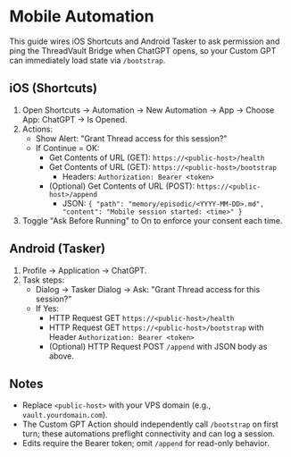 # Mobile Automation

This guide wires iOS Shortcuts and Android Tasker to ask permission and ping the ThreadVault Bridge when ChatGPT opens, so your Custom GPT can immediately load state via `/bootstrap`.

## iOS (Shortcuts)
1. Open Shortcuts → Automation → New Automation → App → Choose App: ChatGPT → Is Opened.
2. Actions:
   - Show Alert: "Grant Thread access for this session?"
   - If Continue = OK:
     - Get Contents of URL (GET): `https://<public-host>/health`
     - Get Contents of URL (GET): `https://<public-host>/bootstrap`
       - Headers: `Authorization: Bearer <token>`
     - (Optional) Get Contents of URL (POST): `https://<public-host>/append`
       - JSON: `{ "path": "memory/episodic/<YYYY-MM-DD>.md", "content": "Mobile session started: <time>" }`
3. Toggle "Ask Before Running" to On to enforce your consent each time.

## Android (Tasker)
1. Profile → Application → ChatGPT.
2. Task steps:
   - Dialog → Tasker Dialog → Ask: "Grant Thread access for this session?"
   - If Yes:
     - HTTP Request GET `https://<public-host>/health`
     - HTTP Request GET `https://<public-host>/bootstrap` with Header `Authorization: Bearer <token>`
     - (Optional) HTTP Request POST `/append` with JSON body as above.

## Notes
- Replace `<public-host>` with your VPS domain (e.g., `vault.yourdomain.com`).
- The Custom GPT Action should independently call `/bootstrap` on first turn; these automations preflight connectivity and can log a session.
- Edits require the Bearer token; omit `/append` for read-only behavior.
